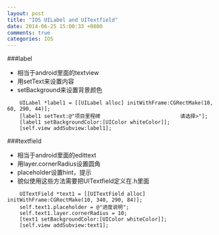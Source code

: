 ```yaml
---
layout: post
title: "IOS UILabel and UITextfield"
date: 2014-06-25 15:00:33 +0800
comments: true
categories: IOS
---
```


###label
- 相当于android里面的textview
- 用setText来设置内容
- setBackground来设置背景颜色
<!--more-->
```
	UILabel *label1 = [[UILabel alloc] initWithFrame:CGRectMake(10, 60, 290, 44)];
    [label1 setText:@"项目里程碑                          请选择>"];
    [label1 setBackgroundColor:[UIColor whiteColor]];
    [self.view addSubview:label1];

```

###textfield
- 相当于android里面的edittext
- 用layer.cornerRadius设置圆角
- placeholder设置hint，提示
- 貌似使用这些方法需要把UITextfield定义在.h里面

```
	UITextField *text1 = [[UITextField alloc] initWithFrame:CGRectMake(10, 340, 290, 84)];
    self.text1.placeholder = @"进度说明";
    self.text1.layer.cornerRadius = 10;
    [text1 setBackgroundColor:[UIColor whiteColor]];
    [self.view addSubview:text1];
```
